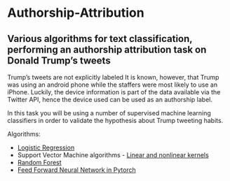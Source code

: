 # Authorship-Attribution
## Various algorithms for text classification, performing an authorship attribution task on Donald Trump’s tweets 

Trump’s tweets are not explicitly labeled It is known, however, that Trump was using an android phone while the staffers were most likely to use an iPhone. 
Luckily, the device information is part of the data available via the Twitter API, hence the device used can be used as an authorship label. 

In this task you will be using a number of supervised machine learning classifiers in order to validate the hypothesis about Trump tweeting habits.


Algorithms:
- [Logistic Regression](http://scikit-learn.org/stable/modules/generated/sklearn.linear_model.LogisticRegression.html#sklearn.linear_model.LogisticRegression) 
- Support Vector Machine algorithms - [Linear and nonlinear kernels](http://scikit-learn.org/stable/modules/generated/sklearn.svm.SVC.html#sklearn.svm.SVC)
- [Random Forest](https://scikit-learn.org/stable/modules/generated/sklearn.ensemble.RandomForestClassifier.html)
- [Feed Forward Neural Network in Pytorch](https://pytorch.org/tutorials/beginner/pytorch_with_examples.html)
